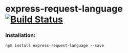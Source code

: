 express-request-language [![Build Status](https://travis-ci.org/tinganho/express-request-language.png)](https://travis-ci.org/tinganho/express-request-language)
========================


### Installation:

```
npm install express-request-language --save
```
